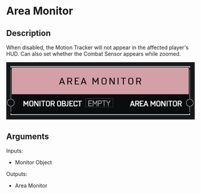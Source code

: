 # Area Monitor

## Description

When disabled, the Motion Tracker will not appear in the affected player's HUD. Can also set whether the Combat Sensor appears while zoomed.

![Area Monitor](../../.gitbook/assets/images/scripting/variables-basic/area-monitor.png)

## Arguments

Inputs:

* Monitor Object

Outputs:

* Area Monitor

